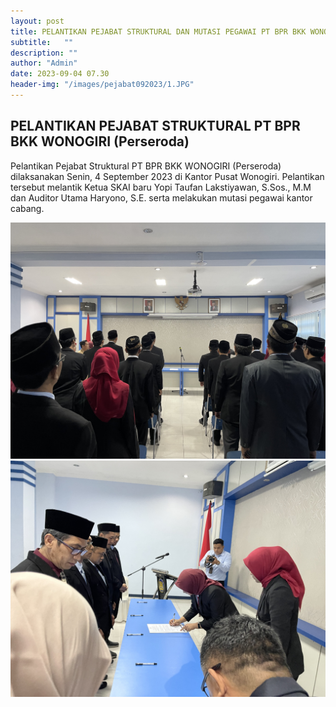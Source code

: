 ```yaml
---
layout: post
title: PELANTIKAN PEJABAT STRUKTURAL DAN MUTASI PEGAWAI PT BPR BKK WONOGIRI (Perseroda)
subtitle:   ""
description: ""
author: "Admin"
date: 2023-09-04 07.30
header-img: "/images/pejabat092023/1.JPG"
---
```



## PELANTIKAN PEJABAT STRUKTURAL PT BPR BKK WONOGIRI (Perseroda)

Pelantikan Pejabat Struktural PT BPR BKK WONOGIRI (Perseroda) dilaksanakan Senin, 4 September 2023 di Kantor Pusat Wonogiri. Pelantikan tersebut melantik Ketua SKAI baru Yopi Taufan Lakstiyawan, S.Sos., M.M dan Auditor Utama Haryono, S.E. serta melakukan mutasi pegawai kantor cabang.

<img src="/images/pejabat092023/2.JPG" class="img-responsive img-centered" alt="">

<img src="/images/pejabat092023/3.JPG" class="img-responsive img-centered" alt="">
